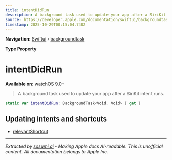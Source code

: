 ```yaml
---
title: intentDidRun
description: A background task used to update your app after a SiriKit intent runs.
source: https://developer.apple.com/documentation/swiftui/backgroundtask/intentdidrun
timestamp: 2025-10-29T00:15:04.748Z
---
```


**Navigation:** [Swiftui](/documentation/swiftui) › [backgroundtask](/documentation/swiftui/backgroundtask)

**Type Property**

# intentDidRun

**Available on:** watchOS 9.0+

> A background task used to update your app after a SiriKit intent runs.

```swift
static var intentDidRun: BackgroundTask<Void, Void> { get }
```

## Updating intents and shortcuts

- [relevantShortcut](/documentation/swiftui/backgroundtask/relevantshortcut)

---

*Extracted by [sosumi.ai](https://sosumi.ai) - Making Apple docs AI-readable.*
*This is unofficial content. All documentation belongs to Apple Inc.*

